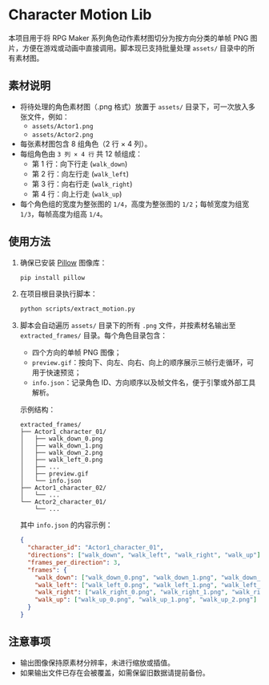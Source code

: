 # Character Motion Lib

本项目用于将 RPG Maker 系列角色动作素材图切分为按方向分类的单帧 PNG 图片，方便在游戏或动画中直接调用。脚本现已支持批量处理 `assets/` 目录中的所有素材图。

## 素材说明

- 将待处理的角色素材图（.png 格式）放置于 `assets/` 目录下，可一次放入多张文件，例如：
  - `assets/Actor1.png`
  - `assets/Actor2.png`
- 每张素材图包含 8 组角色（2 行 × 4 列）。
- 每组角色由 `3 列 × 4 行` 共 12 帧组成：
  - 第 1 行：向下行走 (`walk_down`)
  - 第 2 行：向左行走 (`walk_left`)
  - 第 3 行：向右行走 (`walk_right`)
  - 第 4 行：向上行走 (`walk_up`)
- 每个角色组的宽度为整张图的 `1/4`，高度为整张图的 `1/2`；每帧宽度为组宽 `1/3`，每帧高度为组高 `1/4`。

## 使用方法

1. 确保已安装 [Pillow](https://python-pillow.org/) 图像库：

   ```bash
   pip install pillow
   ```

2. 在项目根目录执行脚本：

   ```bash
   python scripts/extract_motion.py
   ```

3. 脚本会自动遍历 `assets/` 目录下的所有 `.png` 文件，并按素材名输出至 `extracted_frames/` 目录。每个角色目录包含：
   - 四个方向的单帧 PNG 图像；
   - `preview.gif`：按向下、向左、向右、向上的顺序展示三帧行走循环，可用于快速预览；
   - `info.json`：记录角色 ID、方向顺序以及帧文件名，便于引擎或外部工具解析。

   示例结构：

   ```
   extracted_frames/
   ├── Actor1_character_01/
   │   ├── walk_down_0.png
   │   ├── walk_down_1.png
   │   ├── walk_down_2.png
   │   ├── walk_left_0.png
   │   ├── ...
   │   ├── preview.gif
   │   └── info.json
   ├── Actor1_character_02/
   │   └── ...
   └── Actor2_character_01/
       └── ...
   ```

   其中 `info.json` 的内容示例：

   ```json
   {
     "character_id": "Actor1_character_01",
     "directions": ["walk_down", "walk_left", "walk_right", "walk_up"],
     "frames_per_direction": 3,
     "frames": {
       "walk_down": ["walk_down_0.png", "walk_down_1.png", "walk_down_2.png"],
       "walk_left": ["walk_left_0.png", "walk_left_1.png", "walk_left_2.png"],
       "walk_right": ["walk_right_0.png", "walk_right_1.png", "walk_right_2.png"],
       "walk_up": ["walk_up_0.png", "walk_up_1.png", "walk_up_2.png"]
     }
   }
   ```

## 注意事项

- 输出图像保持原素材分辨率，未进行缩放或插值。
- 如果输出文件已存在会被覆盖，如需保留旧数据请提前备份。
